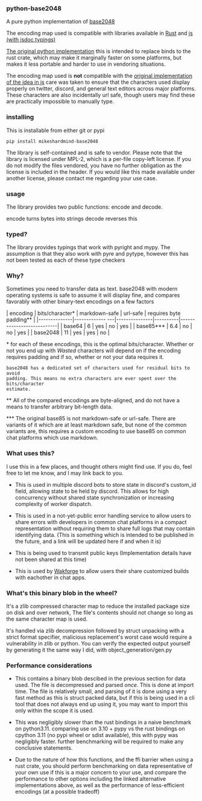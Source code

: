 ### python-base2048

A pure python implementation of [base2048](https://github.com/ionite34/base2048)


The encoding map used is compatible with libraries available in
[Rust](https://github.com/LLFourn/rust-base2048) and
[js (with jsdoc typings)](https://www.npmjs.com/package/@mikeshardmind/base2048)


[The original python implementation](https://github.com/ionite34/base2048) this is
intended to replace binds to the rust crate, which may make it marginally faster on
some platforms, but makes it less portable and harder to use in vendoring situations.

The encoding map used is **not** compatible with the
[original implementation of the idea in js](https://github.com/qntm/base2048)
care was taken to ensure that the characters used display properly on
twitter, discord, and general text editors across major platforms.
These characters are also incidentally url safe, though users may find these are
practically impossible to manually type.

### installing

This is installable from either git or pypi

```
pip install mikeshardmind-base2048
```

The library is self-contained and is safe to vendor. Please note that the library
is licensed under MPL-2, which is a per-file copy-left license. If you do not modify
the files vendored, you have no further obligation as the license is included
in the header. If you would like this made available under another license, please
contact me regarding your use case.


### usage

The library provides two public functions: encode and decode.

encode turns bytes into strings
decode reverses this




### typed?

The library provides typings that work with pyright and mypy. The assumption is that they also
work with pyre and pytype, however this has not been tested as each of these type checkers

### Why?

Sometimes you need to transfer data as text. base2048 with modern operating systems
is safe to assume it will display fine, and compares favorably with other
binary-text encodings on a few factors

| encoding     | bits/character\* | markdown-safe | url-safe | requires byte padding\*\* |
|--------------|-------------  ---|---------------|----------|---------------------------|
| base64       | 6                | yes           | no       | yes                       |
| base85\*\*\* | 6.4              | no            | no       | yes                       |
| base2048     | 11               | yes           | yes      | no                        |


\* for each of these encodings, this is the optimal bits/character. Whether or not
    you end up with *Wasted* characters will depend on if the encoding requires
    padding and if so, whether or not your data requires it.

    base2048 has a dedicated set of characters used for residual bits to avoid
    padding. This means no extra characters are ever spent over the bits/character
    estimate.

\*\* All of the compared encodings are byte-aligned, and do not have a means to
    transfer arbitrary bit-length data.


\*\*\* The original base85 is not markdown-safe or url-safe. There are variants
    of it which are at least markdown safe, but none of the common variants are,
    this requires a custom encoding to use base85 on common chat
    platforms which use markdown.


### What uses this?

I use this in a few places, and thought others might find use.
If you do, feel free to let me know, and I may link back to you.

- This is used in multiple discord bots to store state in discord's custom_id field,
  allowing state to be held by discord. This allows for high concurrency without
  shared state synchronization or increasing complexity of worker dispatch.

- This is used in a not-yet-public error handling service to allow users to share
  errors with developers in common chat platforms in a compact representation
  without requiring them to share full logs that may contain identifying data.
  (This is something which is intended to be published in the future, and a
  link will be updated here if and when it is)

- This is being used to transmit public keys
  (Implementation details have not been shared at this time)

- This is used by [Wakforge](https://wakforge.org) to allow users their
  share customized builds with eachother in chat apps.


### What's this binary blob in the wheel?

It's a zlib compressed character map to reduce the installed package size on disk
and over network, The file's contents should not change so long as the same character map is used.

It's handled via zlib decompression followed by struct unpacking with a strict
format specifier, malicious replacement's worst case would require a vulnerability
in zlib or python. You can verify the expected output yourself by generating it the same
way I did, with object_generation/gen.py


### Performance considerations

- This contains a binary blob descibed in the previous section for data used.
The file is decompressed and parsed *once*. This is done at import time.
The file is relatively small, and parsing of it is done using a very fast method
as this is struct packed data, but if this is being
used in a cli tool that does not always end up using it, you may want to import this
only within the scope it is used.

- This was negligibly slower than the rust bindings in a naive benchmark on python3.11.
comparing use on 3.10 + pypy vs the rust bindings on cpython 3.11 (no pypi wheel or sdist available),
this with pypy was negligibly faster. further benchmarking will be required to make any
conclusive statements.

- Due to the nature of how this functions, and the ffi barrier when using a rust crate,
you should perform benchmarking on data representative of your own use if this is a
major concern to your use, and compare the performance to other options including the
linked alternative implementations above, as well as the performance of
less-efficient encodings (at a possible tradeoff)
